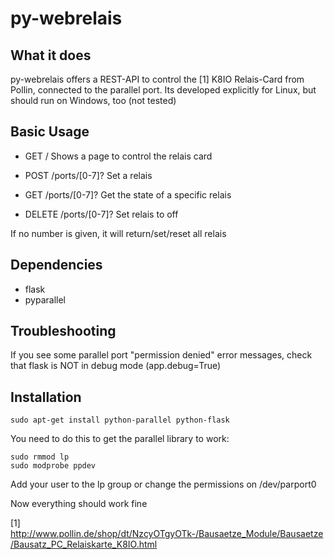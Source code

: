 # py-webrelais

## What it does

py-webrelais offers a REST-API to control the [1] K8IO Relais-Card from Pollin, connected to the
parallel port.
Its developed explicitly for Linux, but should run on Windows, too (not tested)

## Basic Usage

* GET / Shows a page to control the relais card

* POST /ports/[0-7]? Set a relais
* GET /ports/[0-7]? Get the state of a specific relais
* DELETE /ports/[0-7]? Set relais to off

If no number is given, it will return/set/reset all relais


## Dependencies

* flask
* pyparallel

## Troubleshooting

If you see some parallel port "permission denied" error messages, check that flask is NOT in debug mode (app.debug=True)

## Installation

    sudo apt-get install python-parallel python-flask

You need to do this to get the parallel library to work:

    sudo rmmod lp
    sudo modprobe ppdev

Add your user to the lp group or change the permissions on /dev/parport0

Now everything should work fine

[1] http://www.pollin.de/shop/dt/NzcyOTgyOTk-/Bausaetze_Module/Bausaetze/Bausatz_PC_Relaiskarte_K8IO.html
